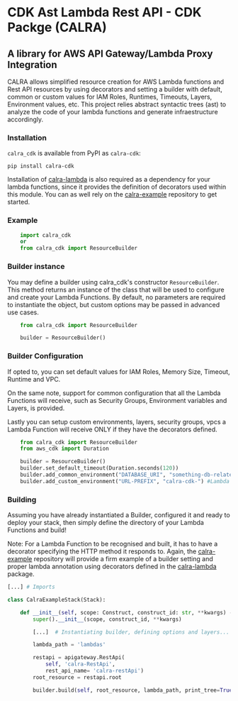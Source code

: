 # CDK Ast Lambda Rest API - CDK Packge (CALRA)

## A library for AWS API Gateway/Lambda Proxy Integration

CALRA allows simplified resource creation for AWS Lambda functions and Rest API resources by using decorators and setting a builder with default, common or custom values for IAM Roles, Runtimes, Timeouts, Layers, Environment values, etc. This project relies abstract syntactic trees (ast) to analyze the code of your lambda functions and generate infraestructure accordingly.

### Installation

`calra_cdk` is available from PyPI as `calra-cdk`:

    pip install calra-cdk

Installation of [calra-lambda](https://pypi.org/project/calra-lambda/) is also required as a dependency for your lambda functions, since it provides the definition of decorators used within this module.
You can as well rely on the [calra-example](https://https://github.com/cdk-ast-lambda-rest-api/calra-example) repository to get started.

### Example

```python
    import calra_cdk
    or
    from calra_cdk import ResourceBuilder
```

### Builder instance

You may define a builder using calra_cdk's constructor `ResourceBuilder`. This method returns an instance of the class that will be used to configure and create your Lambda Functions. By default, no parameters are required to instantiate the object, but custom options may be passed in advanced use cases.

```python
    from calra_cdk import ResourceBuilder

    builder = ResourceBuilder()
```

### Builder Configuration

If opted to, you can set default values for IAM Roles, Memory Size, Timeout, Runtime and VPC.

On the same note, support for common configuration that all the Lambda Functions will receive, such as Security Groups, Environment variables and Layers, is provided.

Lastly you can setup custom environments, layers, security groups, vpcs a Lambda Function will receive ONLY if they have the decorators defined.

```python
    from calra_cdk import ResourceBuilder
    from aws_cdk import Duration

    builder = ResourceBuilder()
    builder.set_default_timeout(Duration.seconds(120))
    builder.add_common_environment("DATABASE_URI", "something-db-related")
    builder.add_custom_environment("URL-PREFIX", "calra-cdk-") #Lambda Function should have decorator @environment("URL-PREFIX")
```

### Building

Assuming you have already instantiated a Builder, configured it and ready to deploy your stack, then simply define the directory of your Lambda Functions and build!

Note: For a Lambda Function to be recognised and built, it has to have a decorator specifying the HTTP method it responds to. Again, the [calra-example](https://https://github.com/cdk-ast-lambda-rest-api/calra-example) repository will provide a firm example of a builder setting and proper lambda annotation using decorators defined in the [calra-lambda](https://pypi.org/project/calra-lambda/) package.

```python
[...] # Imports

class CalraExampleStack(Stack):

    def __init__(self, scope: Construct, construct_id: str, **kwargs) -> None:
        super().__init__(scope, construct_id, **kwargs)

        [...]  # Instantiating builder, defining options and layers...

        lambda_path = 'lambdas'

        restapi = apigateway.RestApi(
            self, 'calra-RestApi',
            rest_api_name= 'calra-restApi')
        root_resource = restapi.root

        builder.build(self, root_resource, lambda_path, print_tree=True)

```
